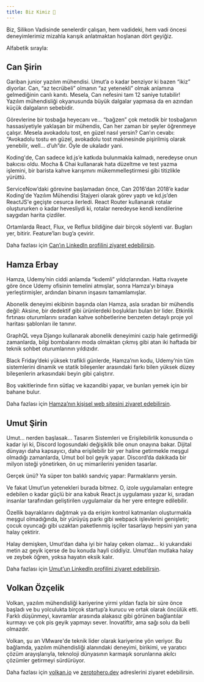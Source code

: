 ```yaml
---
title: Biz Kimiz 🌳
---
```


Biz, Silikon Vadisinde senelerdir çalışan, hem vadideki, hem vadi öncesi
deneyimlerimiz mizahla karışık anlatmaktan hoşlanan dört geyiğiz.

Alfabetik sırayla:

## Can Şirin

Gariban junior yazılım mühendisi. Umut’a o kadar benziyor ki bazen “ikiz” 
diyorlar. Can, “az tecrübeli” olmanın “az yetenekli” olmak anlamına gelmediğinin
canlı kanıtı. Mesela, Can nefesini tam 12 saniye tutabilir! Yazılım mühendisliği 
okyanusunda büyük dalgalar yapmasa da en azından küçük dalgaların sebebidir. 

Görevlerine bir tosbağa heyecanı ve… “bağzen” çok metodik bir tosbağanın 
hassasiyetiyle yaklaşan bir mühendis, Can her zaman bir şeyler öğrenmeye
çalışır. Mesela avokadolu tost, en güzel nasıl yersin? Can’ın cevabı:
“Avokadolu tostu en güzel, avokadolu tost makinesinde pişirilmiş olarak
yenebilir, well… d’uh”dır. Öyle de ukaladır yani.

Koding'de, Can sadece kd.js’e katkıda bulunmakla kalmadı, neredeyse onun bakıcısı
oldu. Mocha & Chai kullanarak hata düzeltme ve test yazma işlemini, bir barista
kahve karışımını mükemmelleştirmesi gibi titizlikle yürüttü.

ServiceNow’daki görevine başlamadan önce, Can 2016’dan 2018’e kadar Koding'de 
Yazılım Mühendisi Stajyeri olarak görev yaptı ve kd.js’den ReactJS'e geçişte 
cesurca ilerledi. React Router kullanarak rotalar oluştururken o kadar hevesliydi 
ki, rotalar neredeyse kendi kendilerine saygıdan harita çizdiler. 

Ortamlarda React, Flux, ve Reflux bildiğine dair birçok söylenti var.
Bugları yer, bitirir. Feature’ları bug’a çevirir.

Daha fazlası için [Can’ın LinkedIn profilini ziyaret edebilirsin](https://www.linkedin.com/in/can-sirin-web/).

## Hamza Erbay

Hamza, Udemy’nin ciddi anlamda “kıdemli” yıldızlarından. Hatta rivayete göre 
önce Udemy ofisinin temelini atmışlar, sonra Hamza’yı binaya yerleştirmişler, 
ardından binanın inşasını tamamlamışlar.

Abonelik deneyimi ekibinin başında olan Hamza, asla sıradan bir mühendis değil: 
Aksine, bir dedektif gibi ürünlerdeki boşlukları bulan bir lider. Etkinlik fırtınası 
oturumlarını sıradan kahve sohbetlerine benzeten detaylı proje yol haritası şablonları 
ile tanınır. 

GraphQL veya Django kullanarak abonelik deneyimini cazip hale getirmediği zamanlarda, 
bilgi bombalarını moda olmaktan çıkmış gibi atan iki haftada bir teknik sohbet 
oturumlarının yıldızıdır.

Black Friday’deki yüksek trafikli günlerde, Hamza’nın kodu, Udemy’nin tüm 
sistemlerini dinamik ve statik bileşenler arasındaki farkı bilen yüksek düzey 
bileşenlerin arkasındaki beyin gibi çalıştırır.

Boş vakitlerinde fırın sütlaç ve kazandibi yapar, ve bunları yemek için
bir bahane bulur.

Daha fazlası için [Hamza’nın kişisel web sitesini ziyaret 
edebilirsin](https://hamzaerbay.com/).

## Umut Şirin

Umut… nerden başlasak… Tasarım Sistemleri ve Erişilebilirlik konusunda o kadar 
iyi ki, Discord logosundaki değişiklik bile onun onayına bakar. Dijital dünyayı 
daha kapsayıcı, daha erişilebilir bir yer haline getirmekle meşgul olmadığı 
zamanlarda, Umut bol bol geyik yapar. Discord’da dakikada bir milyon isteği 
yönetirken, ön uç mimarilerini yeniden tasarlar. 

Gerçek ünü? Ya süper ton balıklı sandviç yapar: Parmaklarını yersin.

Ve fakat Umut’un yetenekleri burada bitmez. O, izole uygulamaları entegre edebilen 
o kadar güçlü bir ana kabuk React.js uygulaması yazar ki, sıradan insanlar 
tarafından geliştirilen uygulamalar da her yere entegre edilebilir.

Özellik bayraklarını dağıtmak ya da erişim kontrol katmanları oluşturmakla meşgul 
olmadığında, bir yürüyüş parkı gibi webpack işlevlerini genişletir; çocuk oyuncağı 
gibi uzaktan paketlenmiş işçiler tasarlayıp hepsini yan yana halay çektirir. 

Halay demişken, Umut’dan daha iyi bir halay çeken olamaz… ki yukarıdaki metin
az geyik içerse de bu konuda hayli ciddiyiz. Umut’dan mutlaka halay ve zeybek
öğren, yoksa hayatın eksik kalır.

Daha fazlası için [Umut’un LinkedIn profilini ziyaret 
edebilirsin](https://www.linkedin.com/in/usirin/).

## Volkan Özçelik

Volkan, yazılım mühendisliği kariyerine yirmi yıldan fazla bir süre önce başladı 
ve bu yolculukta birçok startup’a kurucu ve ortak olarak öncülük etti. Farklı
düşünmeyi, kavramlar arasında alakasız gibi görünen bağlantılar kurmayı ve 
çok pis geyik yapmayı sever. İnovatiftir, ama sağı solu da belli olmazdır.

Volkan, şu an VMware'de teknik lider olarak kariyerine yön veriyor.
Bu bağlamda, yazılım mühendisliği alanındaki deneyimi, birikimi, ve yaratıcı 
çözüm arayışlarıyla, teknoloji dünyasının karmaşık sorunlarına akılcı çözümler 
getirmeyi sürdürüyor.

Daha fazlası için [volkan.io](https://volkan.io/) ve 
[zerotohero.dev](https://zerotohero.dev/) adreslerini ziyaret edebilirsin.